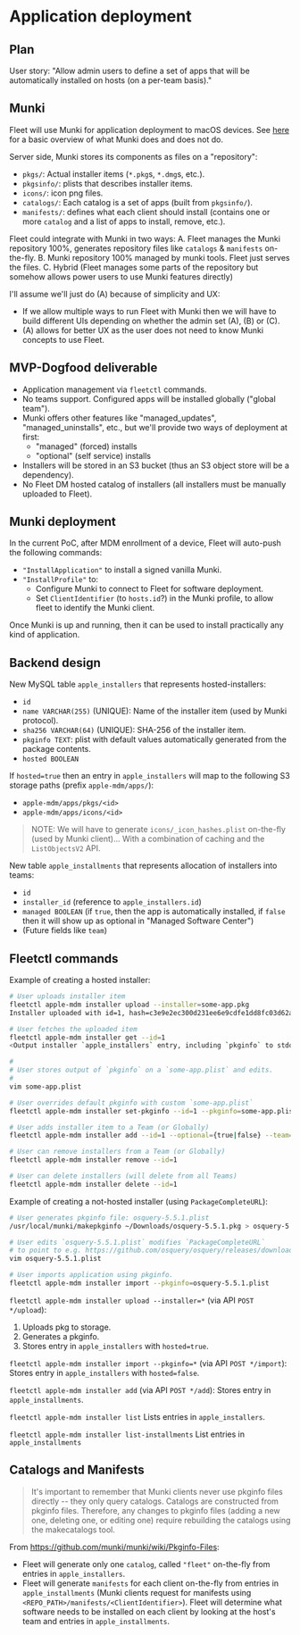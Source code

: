 # Application deployment

## Plan

User story:
"Allow admin users to define a set of apps that will be automatically installed on hosts (on a per-team basis)."

## Munki

Fleet will use Munki for application deployment to macOS devices.
See [here](https://github.com/munki/munki/wiki/Overview) for a basic overview of what Munki does and does not do.

Server side, Munki stores its components as files on a "repository":
- `pkgs/`: Actual installer items (`*.pkg`s, `*.dmg`s, etc.).
- `pkgsinfo/`: plists that describes installer items.
- `icons/`: icon png files.
- `catalogs/`: Each catalog is a set of apps (built from `pkgsinfo/`).
- `manifests/`: defines what each client should install (contains one or more `catalog` and a list of apps to install, remove, etc.).

Fleet could integrate with Munki in two ways:
A. Fleet manages the Munki repository 100%, generates repository files like `catalogs` & `manifests` on-the-fly.
B. Munki repository 100% managed by munki tools. Fleet just serves the files.
C. Hybrid (Fleet manages some parts of the repository but somehow allows power users to use Munki features directly)

I'll assume we'll just do (A) because of simplicity and UX:
- If we allow multiple ways to run Fleet with Munki then we will have to build different UIs depending on whether the admin set (A), (B) or (C).
- (A) allows for better UX as the user does not need to know Munki concepts to use Fleet.

## MVP-Dogfood deliverable

- Application management via `fleetctl` commands.
- No teams support. Configured apps will be installed globally ("global team").
- Munki offers other features like "managed_updates", "managed_uninstalls", etc., but we'll provide two ways of deployment at first:
  - "managed" (forced) installs
  - "optional" (self service) installs
- Installers will be stored in an S3 bucket (thus an S3 object store will be a dependency).
- No Fleet DM hosted catalog of installers (all installers must be manually uploaded to Fleet).

## Munki deployment

In the current PoC, after MDM enrollment of a device, Fleet will auto-push the following commands:
- `"InstallApplication"` to install a signed vanilla Munki.
- `"InstallProfile"` to:
  - Configure Munki to connect to Fleet for software deployment.
  - Set `ClientIdentifier` (to `hosts.id`?) in the Munki profile, to allow fleet to identify the Munki client.

Once Munki is up and running, then it can be used to install practically any kind of application.

## Backend design

New MySQL table `apple_installers` that represents hosted-installers:
- `id`
- `name VARCHAR(255)` (UNIQUE): Name of the installer item (used by Munki protocol).
- `sha256 VARCHAR(64)` (UNIQUE): SHA-256 of the installer item.
- `pkginfo TEXT`: plist with default values automatically generated from the package contents.
- `hosted BOOLEAN`

If `hosted=true` then an entry in `apple_installers` will map to the following S3 storage paths (prefix `apple-mdm/apps/`):
- `apple-mdm/apps/pkgs/<id>`
- `apple-mdm/apps/icons/<id>`
    
> NOTE: We will have to generate `icons/_icon_hashes.plist` on-the-fly (used by Munki client)...
> With a combination of caching and the `ListObjectsV2` API.

New table `apple_installments` that represents allocation of installers into teams:
- `id`
- `installer_id` (reference to `apple_installers.id`)
- `managed BOOLEAN` (if `true`, then the app is automatically installed, if `false` then it will show up as optional in "Managed Software Center")
- (Future fields like `team`)

## Fleetctl commands

Example of creating a hosted installer:
```sh
# User uploads installer item
fleetctl apple-mdm installer upload --installer=some-app.pkg
Installer uploaded with id=1, hash=c3e9e2ec300d231ee6e9cdfe1dd8fc03d62ac6c23d8ddfcc9358e430dca73ea4.

# User fetches the uploaded item
fleetctl apple-mdm installer get --id=1
<Output installer `apple_installers` entry, including `pkginfo` to stdout>

#
# User stores output of `pkginfo` on a `some-app.plist` and edits.
#
vim some-app.plist

# User overrides default pkginfo with custom `some-app.plist`
fleetctl apple-mdm installer set-pkginfo --id=1 --pkginfo=some-app.plist

# User adds installer item to a Team (or Globally)
fleetctl apple-mdm installer add --id=1 --optional={true|false} --team=Foo

# User can remove installers from a Team (or Globally)
fleetctl apple-mdm installer remove --id=1

# User can delete installers (will delete from all Teams)
fleetctl apple-mdm installer delete --id=1
```

Example of creating a not-hosted installer (using `PackageCompleteURL`):
```sh
# User generates pkginfo file: osquery-5.5.1.plist 
/usr/local/munki/makepkginfo ~/Downloads/osquery-5.5.1.pkg > osquery-5.5.1.plist

# User edits `osquery-5.5.1.plist` modifies `PackageCompleteURL`
# to point to e.g. https://github.com/osquery/osquery/releases/download/5.5.1/osquery-5.5.1.pkg
vim osquery-5.5.1.plist

# User imports application using pkginfo.
fleetctl apple-mdm installer import --pkginfo=osquery-5.5.1.plist
```

`fleetctl apple-mdm installer upload --installer=*` (via API `POST */upload`):
1. Uploads pkg to storage.
2. Generates a pkginfo.
3. Stores entry in `apple_installers` with `hosted=true`.

`fleetctl apple-mdm installer import --pkginfo=*` (via API `POST */import`):
Stores entry in `apple_installers` with `hosted=false`.

`fleetctl apple-mdm installer add` (via API `POST */add`):
Stores entry in `apple_installments`.

`fleetctl apple-mdm installer list`
Lists entries in `apple_installers`.

`fleetctl apple-mdm installer list-installments`
List entries in `apple_installments`

## Catalogs and Manifests

> It's important to remember that Munki clients never use pkginfo files directly -- they only query catalogs.
> Catalogs are constructed from pkginfo files. Therefore, any changes to pkginfo files (adding a new one, deleting one, or editing one)
> require rebuilding the catalogs using the makecatalogs tool.

From https://github.com/munki/munki/wiki/Pkginfo-Files:

- Fleet will generate only one `catalog`, called `"fleet"` on-the-fly from entries in `apple_installers`.
- Fleet will generate `manifests` for each client on-the-fly from entries in `apple_installments` (Munki clients request for manifests using `<REPO_PATH>/manifests/<ClientIdentifier>`).
Fleet will determine what software needs to be installed on each client by looking at the host's team and entries in `apple_installments`.